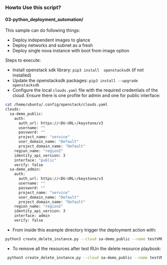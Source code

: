 ### Howto Use this script?

#### 03-python_deployment_automation/
This sample can do following things:
- Deploy independent images to glance
- Deploy networks and subnet as a fresh
- Deploy single nova instance with boot from image option


Steps to execute:
- Install openstack sdk library: `pip3 install  openstacksdk` (if not installed)
- Update the openstacksdk packages: `pip3 install --upgrade openstacksdk`
- Configure the local `clouds.yaml` file with the required credentials of the cloud. Ensure there is one profile for admin and one for public interface:
```bash
cat /home/ubuntu/.config/openstack/clouds.yaml
clouds:
  sa-demo_public:
    auth:
      auth_url: https://<DU-URL>/keystone/v3
      username: ""
      password: ""
      project_name: "service"
      user_domain_name: "Default"
      project_domain_name: "Default"
    region_name: "region2"
    identity_api_version: 3
    interface: "public"
    verify: false
  sa-demo_admin:
    auth:
      auth_url: https://<DU-URL>/keystone/v3
      username: ""
      password: ""
      project_name: "service"
      user_domain_name: "Default"
      project_domain_name: "Default"
    region_name: "region2"
    identity_api_version: 3
    interface: admin
    verify: false
```
- From inside this example directory trigger the deployment action with:
```bash
python3 create_delete_instance.py --cloud sa-demo_public --name testVMPy1 --image-file cirros-0.6.3-x86_64-disk.img
```
- To remove all the resources after test RUn the delete resource playbook:
```bash
 python3 create_delete_instance.py --cloud sa-demo_public --name testVMPy1 --delete
```
